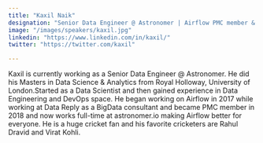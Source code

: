```yaml
---
title: "Kaxil Naik"
designation: "Senior Data Engineer @ Astronomer | Airflow PMC member & core committer"
image: "/images/speakers/kaxil.jpg"
linkedin: "https://www.linkedin.com/in/kaxil/"
twitter: "https://twitter.com/kaxil"

---
```


Kaxil is currently working as a Senior Data Engineer @ Astronomer. He did his Masters in Data Science & Analytics from Royal Holloway, University of London.Started as a Data Scientist and then gained experience in Data Engineering and DevOps space. He began working on Airflow in 2017 while working at Data Reply as a BigData consultant and became PMC member in 2018 and now works full-time at astronomer.io making Airflow better for everyone. He is a huge cricket fan and his favorite cricketers are Rahul Dravid and Virat Kohli.
